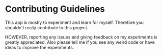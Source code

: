 # Contributing Guidelines

This app is mostly to experiment and learn for myself. Therefore you shouldn't really contribute to this project.

HOWEVER, reporting any issues and giving feedback on my experiments is greatly appreciated. 
Also please tell me if you see any weird code or have ideas to improve the experiments. 
